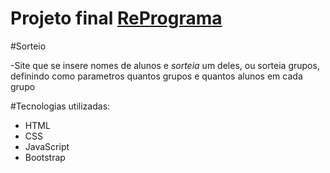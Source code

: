 # Projeto final [RePrograma](https://reprograma.com.br/)

#Sorteio


-Site que se insere nomes de alunos e *sorteia* um deles, ou sorteia grupos, definindo como parametros quantos grupos e quantos alunos em cada grupo

#Tecnologias utilizadas:

* HTML
* CSS
* JavaScript
* Bootstrap

